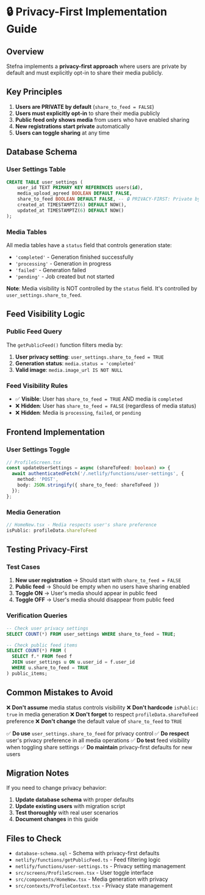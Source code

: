 # 🔒 Privacy-First Implementation Guide

## Overview
Stefna implements a **privacy-first approach** where users are private by default and must explicitly opt-in to share their media publicly.

## Key Principles
1. **Users are PRIVATE by default** (`share_to_feed = FALSE`)
2. **Users must explicitly opt-in** to share their media publicly
3. **Public feed only shows media** from users who have enabled sharing
4. **New registrations start private** automatically
5. **Users can toggle sharing** at any time

## Database Schema

### User Settings Table
```sql
CREATE TABLE user_settings (
    user_id TEXT PRIMARY KEY REFERENCES users(id),
    media_upload_agreed BOOLEAN DEFAULT FALSE,
    share_to_feed BOOLEAN DEFAULT FALSE, -- 🔒 PRIVACY-FIRST: Private by default
    created_at TIMESTAMPTZ(6) DEFAULT NOW(),
    updated_at TIMESTAMPTZ(6) DEFAULT NOW()
);
```

### Media Tables
All media tables have a `status` field that controls generation state:
- `'completed'` - Generation finished successfully
- `'processing'` - Generation in progress  
- `'failed'` - Generation failed
- `'pending'` - Job created but not started

**Note**: Media visibility is NOT controlled by the `status` field. It's controlled by `user_settings.share_to_feed`.

## Feed Visibility Logic

### Public Feed Query
The `getPublicFeed()` function filters media by:
1. **User privacy setting**: `user_settings.share_to_feed = TRUE`
2. **Generation status**: `media.status = 'completed'`
3. **Valid image**: `media.image_url IS NOT NULL`

### Feed Visibility Rules
- ✅ **Visible**: User has `share_to_feed = TRUE` AND media is `completed`
- ❌ **Hidden**: User has `share_to_feed = FALSE` (regardless of media status)
- ❌ **Hidden**: Media is `processing`, `failed`, or `pending`

## Frontend Implementation

### User Settings Toggle
```typescript
// ProfileScreen.tsx
const updateUserSettings = async (shareToFeed: boolean) => {
  await authenticatedFetch('/.netlify/functions/user-settings', {
    method: 'POST',
    body: JSON.stringify({ share_to_feed: shareToFeed })
  });
};
```

### Media Generation
```typescript
// HomeNew.tsx - Media respects user's share preference
isPublic: profileData.shareToFeed
```

## Testing Privacy-First

### Test Cases
1. **New user registration** → Should start with `share_to_feed = FALSE`
2. **Public feed** → Should be empty when no users have sharing enabled
3. **Toggle ON** → User's media should appear in public feed
4. **Toggle OFF** → User's media should disappear from public feed

### Verification Queries
```sql
-- Check user privacy settings
SELECT COUNT(*) FROM user_settings WHERE share_to_feed = TRUE;

-- Check public feed items
SELECT COUNT(*) FROM (
  SELECT f.* FROM feed f
  JOIN user_settings u ON u.user_id = f.user_id 
  WHERE u.share_to_feed = TRUE
) public_items;
```

## Common Mistakes to Avoid

❌ **Don't assume** media status controls visibility
❌ **Don't hardcode** `isPublic: true` in media generation
❌ **Don't forget** to respect `profileData.shareToFeed` preference
❌ **Don't change** the default value of `share_to_feed` to `TRUE`

✅ **Do use** `user_settings.share_to_feed` for privacy control
✅ **Do respect** user's privacy preference in all media operations
✅ **Do test** feed visibility when toggling share settings
✅ **Do maintain** privacy-first defaults for new users

## Migration Notes

If you need to change privacy behavior:
1. **Update database schema** with proper defaults
2. **Update existing users** with migration script
3. **Test thoroughly** with real user scenarios
4. **Document changes** in this guide

## Files to Check

- `database-schema.sql` - Schema with privacy-first defaults
- `netlify/functions/getPublicFeed.ts` - Feed filtering logic
- `netlify/functions/user-settings.ts` - Privacy setting management
- `src/screens/ProfileScreen.tsx` - User toggle interface
- `src/components/HomeNew.tsx` - Media generation with privacy
- `src/contexts/ProfileContext.tsx` - Privacy state management
